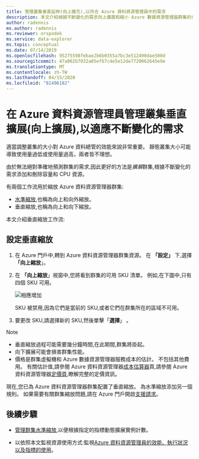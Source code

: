 ```yaml
---
title: 管理叢集垂直延伸(向上擴充),以符合 Azure 資料資源管理員中的需求
description: 本文介紹根據不斷變化的需求向上擴展和縮小 Azure 數據資源管理器群集的步驟。
author: radennis
ms.author: radennis
ms.reviewer: orspodek
ms.service: data-explorer
ms.topic: conceptual
ms.date: 07/14/2019
ms.openlocfilehash: 95275598febae2b6b0355a7bc3e512490dae500d
ms.sourcegitcommit: 47a002b7032a05ef67c4e5e12de7720062645e9e
ms.translationtype: MT
ms.contentlocale: zh-TW
ms.lasthandoff: 04/15/2020
ms.locfileid: "81496182"
---
```

# <a name="manage-cluster-vertical-scaling-scale-up-in-azure-data-explorer-to-accommodate-changing-demand"></a>在 Azure 資料資源管理員管理叢集垂直擴展(向上擴展),以適應不斷變化的需求

適當調整叢集的大小對 Azure 資料總管的效能來說非常重要。 靜態叢集大小可能導致使用量過低或使用量過高，兩者皆不理想。

由於無法絕對準確地預測群集的需求,因此更好的方法是*擴展*群集,根據不斷變化的需求添加和刪除容量和 CPU 資源。 

有兩個工作流用於縮放 Azure 資料資源管理器群集:

* [水準縮放](manage-cluster-horizontal-scaling.md),也稱為向上和向外縮放。
* 垂直縮放,也稱為向上和向下縮放。

本文介紹垂直縮放工作流:

## <a name="configure-vertical-scaling"></a>設定垂直縮放

1. 在 Azure 門戶中,轉到 Azure 資料資源管理器群集資源。 在 **「設定」** 下,選擇 **「向上縮放**」。

1. 在 **「向上縮放**」視窗中,您將看到群集的可用 SKU 清單。 例如,在下圖中,只有四個 SKU 可用。

    ![相應增加](media/manage-cluster-vertical-scaling/scale-up.png)

    SKU 被禁用,因為它們是當前的 SKU,或者它們在群集所在的區域不可用。

1. 要更改 SKU,請選擇新的 SKU,然後單擊「**選擇**」 。

> [!NOTE]
> * 垂直縮放過程可能需要幾分鐘時間,在此期間,群集將掛起。 
> * 向下擴展可能會損害群集性能。
> * 價格是群集虛擬機和 Azure 數據資源管理器服務成本的估計。 不包括其他費用。 有關估計值,請參閱 Azure 資料資源管理器[成本估算器](https://dataexplorer.azure.com/AzureDataExplorerCostEstimator.html)頁,請參閱 Azure 資料資源管理器[定價頁](https://azure.microsoft.com/pricing/details/data-explorer/),瞭解完整的定價資訊。

現在,您已為 Azure 資料資源管理器群集配置了垂直縮放。 為水準縮放添加另一個規則。 如果需要有關群集縮放問題,請在 Azure 門戶開啟[支援請求](https://portal.azure.com/#blade/Microsoft_Azure_Support/HelpAndSupportBlade/overview)。

## <a name="next-steps"></a>後續步驟

* [管理群集水準縮放](manage-cluster-horizontal-scaling.md),以便根據指定的指標動態擴展實例計數。

* 以依照本文監視資源使用方式:監視[Azure 資料資源管理員的效能、執行狀況以及指標的使用](using-metrics.md)。

